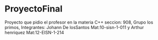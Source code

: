 # ProyectoFinal
Proyecto que pidio el profesor en la materia C++ seccion: 908, Grupo los primos, Integrantes: Johann De losSantos Mat:10-sisn-1-011 y  Arthur henriquez Mat:12-EISN-1-214
